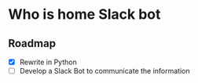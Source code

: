 # Who is home Slack bot

## Roadmap

* [x]  Rewrite in Python
* [ ]  Develop a Slack Bot to communicate the information